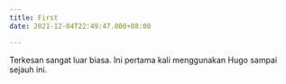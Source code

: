 ```yaml
---
title: First
date: 2021-12-04T22:49:47.000+08:00

---
```


Terkesan sangat luar biasa. Ini pertama kali menggunakan Hugo sampai sejauh ini.